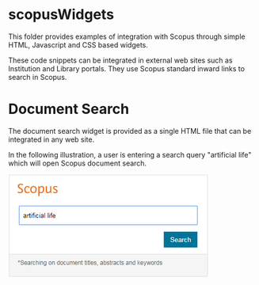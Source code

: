 # scopusWidgets
This folder provides examples of integration with Scopus through simple HTML, Javascript and CSS based widgets.

These code snippets can be integrated in external web sites such as Institution and Library portals. They use Scopus standard inward links to search in Scopus.

# Document Search
The document search widget is provided as a single HTML file that can be integrated in any web site.

In the following illustration, a user is entering a search query "artificial life" which will open Scopus document search.

![](/htmlSnippets/screenshots/documentSearch.png?raw=true "")
